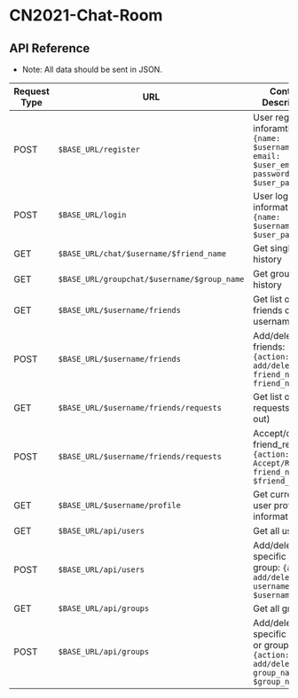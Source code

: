 # CN2021-Chat-Room

## API Reference

* Note: All data should be sent in JSON.

| Request Type  | URL | Content Description |
| ------------- | ------------- | --------------- |
| POST  | `$BASE_URL/register` | User register inforamtion: `{name: $username, email: $user_email, password: $user_password}` |
| POST  | `$BASE_URL/login` | User login information: `{name: $username, $user_password}` |
| GET  | `$BASE_URL/chat/$username/$friend_name` | Get single chat history |
| GET | `$BASE_URL/groupchat/$username/$group_name` | Get group chat history |
| GET | `$BASE_URL/$username/friends` | Get list of friends of username |
| POST | `$BASE_URL/$username/friends` | Add/delete friends: `{action: add/delete, friend_name: friend_name}` |
| GET | `$BASE_URL/$username/friends/requests` | Get list of friend requests (in and out) |
| POST | `$BASE_URL/$username/friends/requests` | Accept/decline friend_request: `{action: Accept/Reject, friend_name: $friend_name}` |
| GET | `$BASE_URL/$username/profile` | Get current user profile information |
| GET | `$BASE_URL/api/users` | Get all users |
| POST | `$BASE_URL/api/users` | Add/delete specific user or group: `{action: add/delete, username: $username}` |
| GET | `$BASE_URL/api/groups` | Get all groups |
| POST | `$BASE_URL/api/groups` | Add/delete specific group or group: `{action: add/delete, group_name: $group_name}` |
